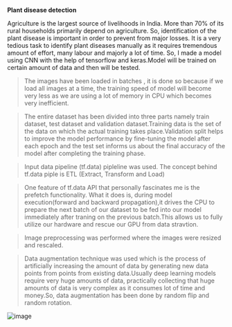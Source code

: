 **Plant disease detection**

Agriculture is the largest source of livelihoods in India. More than 70% of its rural households primarily depend on agriculture. So, identification of the plant disease is important in order to prevent from major losses. It is a very tedious task to identify plant diseases manually as it requires tremendous amount of effort, many labour and majorly a lot of time. So, I made a model using CNN with the help of tensorflow and keras.Model will be trained on certain amount of data and then will be tested.

> The images have been loaded in batches , it is done so because if we load all images at a time, the training speed of model will become very less as we are using a lot of memory in CPU which becomes very inefficient.

> The entire dataset has been divided into three parts namely train dataset, test dataset and validation dataset.Training data is the set of the data on which the actual training takes place.Validation split helps to improve the model performance by fine-tuning the model after each epoch and the test set informs us about the final accuracy of the model after completing the training phase.

> Input data pipeline (tf.data) pipleline was used. The concept behind tf.data piple is ETL (Extract, Transform and Load)

> One feature of tf.data API that personally fascinates me is the prefetch functionality. What it does is, during model execution(forward and backward propagation),it drives the CPU to prepare the next batch of our dataset to be fed into our model immediately after traning on the previous batch.This allows us to fully utilize our hardware and rescue our GPU from data stravtion.

> Image preprocessing was performed where the images were resized and rescaled.

> Data augmentation technique was used which is the process of artificially increasing the amount of data by generating new data points from points from existing data.Usually deep learning models require very huge amounts of data, practically collecting that huge amounts of data is very complex as it consumes lot of time and money.So, data augmentation has been done by random flip and random rotation.

![image](https://user-images.githubusercontent.com/109072424/207683040-24f409d5-89a5-41a3-b831-458ef6d7f05a.png)


